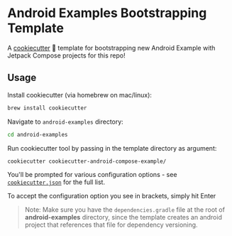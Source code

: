 # Android Examples Bootstrapping Template

A [cookiecutter](https://github.com/cookiecutter/cookiecutter) :cookie: template for bootstrapping new Android Example with Jetpack Compose projects for this repo!

## Usage

Install cookiecutter (via homebrew on mac/linux):

```bash
brew install cookiecutter
```

Navigate to `android-examples` directory:

```bash
cd android-examples
```

Run cookiecutter tool by passing in the template directory as argument:

```bash
cookiecutter cookiecutter-android-compose-example/
```

You'll be prompted for various configuration options - see [`cookiecutter.json`](/cookiecutter.json) for the full list. 

To accept the configuration option you see in brackets, simply hit Enter

> Note: Make sure you have the `dependencies.gradle` file at the root of **android-examples** directory, since the template creates an android project that references that file for dependency versioning.
